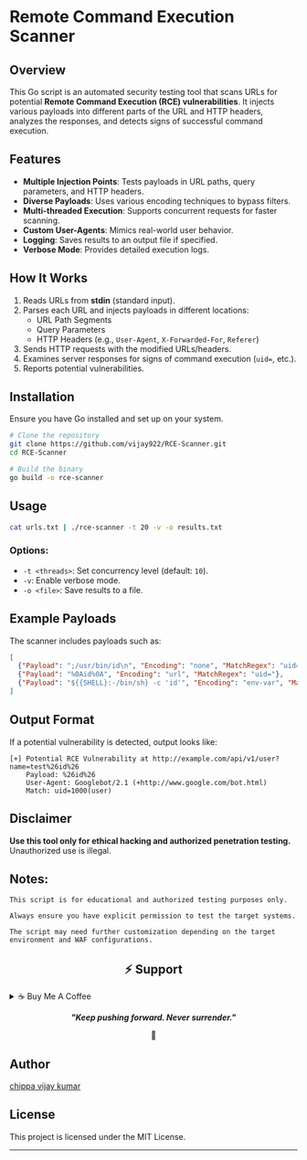 # Remote Command Execution Scanner

## Overview

This Go script is an automated security testing tool that scans URLs for potential **Remote Command Execution (RCE) vulnerabilities**. It injects various payloads into different parts of the URL and HTTP headers, analyzes the responses, and detects signs of successful command execution.

## Features

- **Multiple Injection Points**: Tests payloads in URL paths, query parameters, and HTTP headers.
- **Diverse Payloads**: Uses various encoding techniques to bypass filters.
- **Multi-threaded Execution**: Supports concurrent requests for faster scanning.
- **Custom User-Agents**: Mimics real-world user behavior.
- **Logging**: Saves results to an output file if specified.
- **Verbose Mode**: Provides detailed execution logs.

## How It Works

1. Reads URLs from **stdin** (standard input).
2. Parses each URL and injects payloads in different locations:
   - URL Path Segments
   - Query Parameters
   - HTTP Headers (e.g., `User-Agent`, `X-Forwarded-For`, `Referer`)
3. Sends HTTP requests with the modified URLs/headers.
4. Examines server responses for signs of command execution (`uid=`, etc.).
5. Reports potential vulnerabilities.

## Installation

Ensure you have Go installed and set up on your system.

```sh
# Clone the repository
git clone https://github.com/vijay922/RCE-Scanner.git
cd RCE-Scanner

# Build the binary
go build -o rce-scanner
```

## Usage

```sh
cat urls.txt | ./rce-scanner -t 20 -v -o results.txt
```

### Options:

- `-t <threads>`: Set concurrency level (default: `10`).
- `-v`: Enable verbose mode.
- `-o <file>`: Save results to a file.

## Example Payloads

The scanner includes payloads such as:

```json
[
  {"Payload": ";/usr/bin/id\n", "Encoding": "none", "MatchRegex": "uid=\\d+\\(.+?\\)"},
  {"Payload": "%0Aid%0A", "Encoding": "url", "MatchRegex": "uid="},
  {"Payload": "${{SHELL}:-/bin/sh} -c 'id'", "Encoding": "env-var", "MatchRegex": "uid="}
]
```

## Output Format

If a potential vulnerability is detected, output looks like:

```
[+] Potential RCE Vulnerability at http://example.com/api/v1/user?name=test%26id%26
    Payload: %26id%26
    User-Agent: Googlebot/2.1 (+http://www.google.com/bot.html)
    Match: uid=1000(user)
```

## Disclaimer

**Use this tool only for ethical hacking and authorized penetration testing.** Unauthorized use is illegal.

## Notes:
```
This script is for educational and authorized testing purposes only.

Always ensure you have explicit permission to test the target systems.

The script may need further customization depending on the target environment and WAF configurations.
```

<h2 id="donate" align="center">⚡️ Support</h2>

<details>
<summary>☕ Buy Me A Coffee</summary>

<p align="center">
  <a href="https://buymeacoffee.com/vijay922">
    <img src="https://img.shields.io/badge/Buy%20Me%20a%20Coffee-ffdd00?style=for-the-badge&logo=buy-me-a-coffee&logoColor=black"/>
  </a>
</p>

</details>

<p align="center">
  <b><i>"Keep pushing forward. Never surrender."</i></b>
</p>

<p align="center">🌱</p>

## Author
[chippa vijay kumar](https://github.com/vijay922)

## License

This project is licensed under the MIT License.

---
